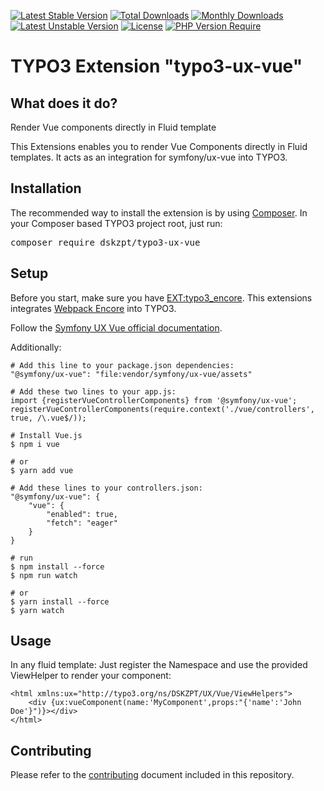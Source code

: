 [![Latest Stable Version](http://poser.pugx.org/svenpetersen/typo3-ux-vue/v)](https://packagist.org/packages/svenpetersen/typo3-ux-vue)
[![Total Downloads](http://poser.pugx.org/svenpetersen/typo3-ux-vue/downloads)](https://packagist.org/packages/svenpetersen/typo3-ux-vue)
[![Monthly Downloads](http://poser.pugx.org/svenpetersen/typo3-ux-vue/d/monthly)](https://packagist.org/packages/svenpetersen/typo3-ux-vue)
[![Latest Unstable Version](http://poser.pugx.org/svenpetersen/typo3-ux-vue/v/unstable)](https://packagist.org/packages/svenpetersen/typo3-ux-vue)
[![License](http://poser.pugx.org/svenpetersen/typo3-ux-vue/license)](https://packagist.org/packages/svenpetersen/typo3-ux-vue)
[![PHP Version Require](http://poser.pugx.org/svenpetersen/typo3-ux-vue/require/php)](https://packagist.org/packages/svenpetersen/typo3-ux-vue)

TYPO3 Extension "typo3-ux-vue"
=================================

## What does it do?
Render Vue components directly in Fluid template

This Extensions enables you to render Vue Components directly in Fluid templates.
It acts as an integration for symfony/ux-vue into TYPO3.

## Installation
The recommended way to install the extension is by
using [Composer](https://getcomposer.org/). In your Composer based TYPO3 project
root, just run:
<pre>composer require dskzpt/typo3-ux-vue</pre>

## Setup
Before you start, make sure you have [EXT:typo3_encore](https://github.com/sabbelasichon/typo3_encore).
This extensions integrates [Webpack Encore](https://symfony.com/doc/current/frontend.html) into TYPO3.

Follow the [Symfony UX Vue official documentation](https://symfony.com/bundles/ux-vue/current/index.html).

Additionally:

    # Add this line to your package.json dependencies:
    "@symfony/ux-vue": "file:vendor/symfony/ux-vue/assets"

    # Add these two lines to your app.js:
    import {registerVueControllerComponents} from '@symfony/ux-vue';
    registerVueControllerComponents(require.context('./vue/controllers', true, /\.vue$/));

    # Install Vue.js
    $ npm i vue

    # or
    $ yarn add vue

    # Add these lines to your controllers.json:
    "@symfony/ux-vue": {
        "vue": {
            "enabled": true,
            "fetch": "eager"
        }
    }

    # run
    $ npm install --force
    $ npm run watch

    # or
    $ yarn install --force
    $ yarn watch

## Usage
In any fluid template: Just register the Namespace and use the provided ViewHelper to render your component:

    <html xmlns:ux="http://typo3.org/ns/DSKZPT/UX/Vue/ViewHelpers">
        <div {ux:vueComponent(name:'MyComponent',props:"{'name':'John Doe'}")}></div>
    </html>

## Contributing

Please refer to the [contributing](CONTRIBUTING.md) document included in this
repository.
